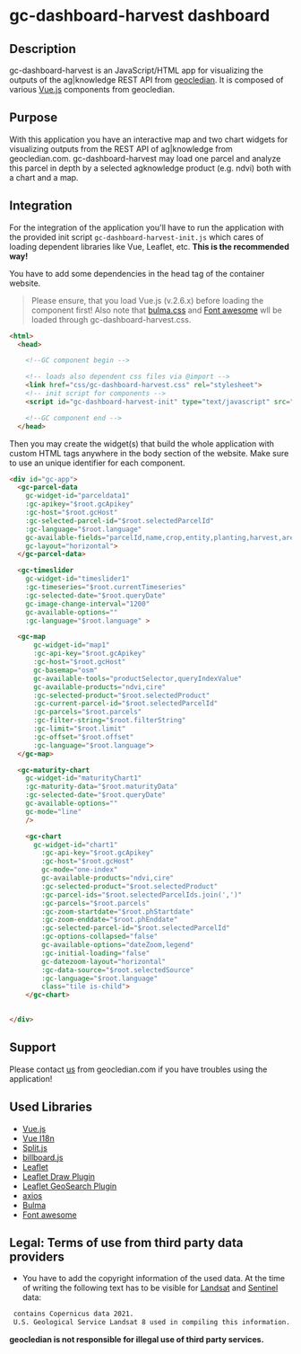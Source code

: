 # gc-dashboard-harvest dashboard
## Description
gc-dashboard-harvest is an JavaScript/HTML app for visualizing the outputs of the ag|knowledge REST API from [geocledian](https://www.geocledian.com).
It is composed of various [Vue.js](https://www.vuejs.org) components from geocledian.

## Purpose
With this application you have an interactive map and two chart widgets for visualizing outputs from the REST API of ag|knowledge from geocledian.com. gc-dashboard-harvest may load one parcel and analyze this parcel in depth by a selected agknowledge product (e.g. ndvi) both with a chart and a map.

## Integration
For the integration of the application you'll have to run the application with the provided init script `gc-dashboard-harvest-init.js` which cares of loading dependent libraries like Vue, Leaflet, etc. **This is the recommended way!**

You have to add some dependencies in the head tag of the container website.
>Please ensure, that you load Vue.js (v.2.6.x) before loading the component first!
Also note that <a href="www.bulma.org">bulma.css</a> and <a href="www.fontawesome.org">Font awesome</a> wll be loaded through gc-dashboard-harvest.css.


```html
<html>
  <head>

    <!--GC component begin -->

    <!-- loads also dependent css files via @import -->
    <link href="css/gc-dashboard-harvest.css" rel="stylesheet">
    <!-- init script for components -->
    <script id="gc-dashboard-harvest-init" type="text/javascript" src="js/gc-dashboard-harvest-init.js" async></script>

    <!--GC component end -->
  </head>
```

Then you may create the widget(s) that build the whole application with custom HTML tags anywhere in the body section of the website. Make sure to use an unique identifier for each component. 

```html
<div id="gc-app">
  <gc-parcel-data 
    gc-widget-id="parceldata1"
    :gc-apikey="$root.gcApikey" 
    :gc-host="$root.gcHost"
    :gc-selected-parcel-id="$root.selectedParcelId"
    :gc-language="$root.language"
    gc-available-fields="parcelId,name,crop,entity,planting,harvest,area,promotion"
    gc-layout="horizontal">
  </gc-parcel-data>  

  <gc-timeslider
    gc-widget-id="timeslider1" 
    :gc-timeseries="$root.currentTimeseries"
    :gc-selected-date="$root.queryDate"
    gc-image-change-interval="1200"
    gc-available-options=""
    :gc-language="$root.language" >

  <gc-map       
      gc-widget-id="map1" 
      :gc-api-key="$root.gcApikey" 
      :gc-host="$root.gcHost"
      gc-basemap="osm"
      gc-available-tools="productSelector,queryIndexValue" 
      gc-available-products="ndvi,cire"
      :gc-selected-product="$root.selectedProduct"
      :gc-current-parcel-id="$root.selectedParcelId"
      :gc-parcels="$root.parcels"
      :gc-filter-string="$root.filterString"
      :gc-limit="$root.limit"
      :gc-offset="$root.offset"
      :gc-language="$root.language">
  </gc-map>

  <gc-maturity-chart 
    gc-widget-id="maturityChart1"
    :gc-maturity-data="$root.maturityData"
    :gc-selected-date="$root.queryDate"
    gc-available-options=""
    gc-mode="line"
    />

    <gc-chart 
      gc-widget-id="chart1"
        :gc-api-key="$root.gcApikey" 
        :gc-host="$root.gcHost"
        gc-mode="one-index"
        gc-available-products="ndvi,cire"
        :gc-selected-product="$root.selectedProduct"
        :gc-parcel-ids="$root.selectedParcelIds.join(',')"
        :gc-parcels="$root.parcels"
        :gc-zoom-startdate="$root.phStartdate"
        :gc-zoom-enddate="$root.phEnddate"
        :gc-selected-parcel-id="$root.selectedParcelId"
        :gc-options-collapsed="false"
        gc-available-options="dateZoom,legend"
        :gc-initial-loading="false"
        gc-datezoom-layout="horizontal"
        :gc-data-source="$root.selectedSource"
        :gc-language="$root.language"
        class="tile is-child">
    </gc-chart>

  
</div>
```

## Support
Please contact [us](mailto:info@geocledian.com) from geocledian.com if you have troubles using the application!

## Used Libraries
- [Vue.js](https://www.vuejs.org)
- [Vue I18n](https://kazupon.github.io/vue-i18n/)
- [Split.js](https://split.js.org/)
- [billboard.js](https://naver.github.io/billboard.js/)
- [Leaflet](https://leafletjs.com/)
- [Leaflet Draw Plugin](http://leaflet.github.io/Leaflet.draw/docs/leaflet-draw-latest.html)
- [Leaflet GeoSearch Plugin](https://github.com/smeijer/leaflet-geosearch)
- [axios](https://github.com/axios/axios)
- [Bulma](https://bulma.io/documentation/)
- [Font awesome](https://fontawesome.com/)

## Legal: Terms of use from third party data providers
- You have to add the copyright information of the used data. At the time of writing the following text has to be visible for [Landsat](https://www.usgs.gov/information-policies-and-instructions/crediting-usgs) and [Sentinel](https://scihub.copernicus.eu/twiki/pub/SciHubWebPortal/TermsConditions/TC_Sentinel_Data_31072014.pdf) data:

```html
 contains Copernicus data 2021.
 U.S. Geological Service Landsat 8 used in compiling this information.
```

**geocledian is not responsible for illegal use of third party services.**